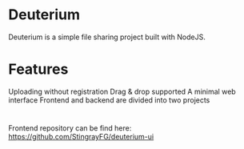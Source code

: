 # Deuterium
Deuterium is a simple file sharing project built with NodeJS.

# Features
Uploading without registration
Drag & drop supported
A minimal web interface
Frontend and backend are divided into two projects

# 
Frontend repository can be find here: https://github.com/StingrayFG/deuterium-ui
